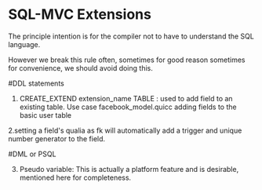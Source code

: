 # SQL-MVC Extensions

The principle intention is for the compiler not to have to understand the SQL language.

However we break this rule often, sometimes for good reason sometimes for convenience,
we should avoid doing this.



#DDL statements

1. CREATE_EXTEND extension_name TABLE : 
used to add field to an existing table. Use case facebook_model.quicc adding fields to the basic user table



2.setting a field's qualia as fk will automatically add a trigger and unique number generator to the field.


#DML or PSQL

3. Pseudo variable:
This is actually a platform feature and is desirable, mentioned here for completeness.	




